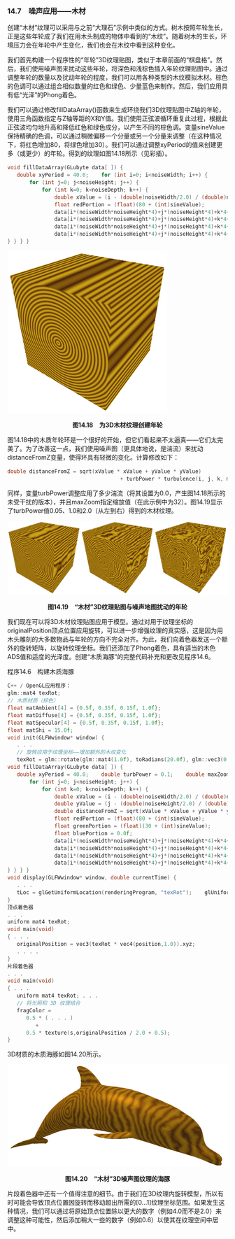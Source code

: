 ### 14.7　噪声应用——木材

创建“木材”纹理可以采用与之前“大理石”示例中类似的方式。树木按照年轮生长，正是这些年轮成了我们在用木头制成的物体中看到的“木纹”。随着树木的生长，环境压力会在年轮中产生变化，我们也会在木纹中看到这种变化。

我们首先构建一个程序性的“年轮”3D纹理贴图，类似于本章前面的“棋盘格”。然后，我们使用噪声图来扰动这些年轮，将深色和浅棕色插入年轮纹理贴图中。通过调整年轮的数量以及扰动年轮的程度，我们可以用各种类型的木纹模拟木材。棕色的色调可以通过组合相似数量的红色和绿色、少量蓝色来制作。然后，我们应用具有低“光泽”的Phong着色。

我们可以通过修改fillDataArray()函数来生成环绕我们3D纹理贴图中Z轴的年轮，使用三角函数指定与Z轴等距的X和Y值。我们使用正弦波循环重复此过程，根据此正弦波均匀地升高和降低红色和绿色成分，以产生不同的棕色调。变量sineValue保持精确的色调，可以通过稍微偏移一个分量或另一个分量来调整（在这种情况下，将红色增加80，将绿色增加30）。我们可以通过调整xyPeriod的值来创建更多（或更少）的年轮。得到的纹理如图14.18所示（见彩插）。

```c
void fillDataArray(GLubyte data[ ]) {
   double xyPeriod = 40.0;    for (int i=0; i<noiseWidth; i++) {
       for (int j=0; j<noiseHeight; j++) {
           for (int k=0; k<noiseDepth; k++) {
               double xValue = (i - (double)noiseWidth/2.0) / (double)noiseWidth;                double yValue = (j - (double)noiseHeight/2.0) / (double)noiseHeight;                double distanceFromZ = sqrt(xValue * xValue + yValue * yValue)                double sineValue = 128.0 * abs(sin(2.0 * xyPeriod * distanceFromZ * 3.14159));
               float redPortion = (float)(80 + (int)sineValue);                float greenPortion = (float)(30 + (int)sineValue);                float bluePortion = 0.0f;
               data[i*(noiseWidth*noiseHeight*4)+j*(noiseHeight*4)+k*4+0] = (GLubyte) redPortion;
               data[i*(noiseWidth*noiseHeight*4)+j*(noiseHeight*4)+k*4+1] = (GLubyte) greenPortion;
               data[i*(noiseWidth*noiseHeight*4)+j*(noiseHeight*4)+k*4+2] = (GLubyte) bluePortion;
               data[i*(noiseWidth*noiseHeight*4)+j*(noiseHeight*4)+k*4+3] = (GLubyte) 255;
} } } }

```

![307.png](../images/307.png)
<center class="my_markdown"><b class="my_markdown">图14.18　为3D木材纹理创建年轮</b></center>

图14.18中的木质年轮环是一个很好的开始，但它们看起来不太逼真——它们太完美了。为了改善这一点，我们使用噪声图（更具体地说，是湍流）来扰动distanceFromZ变量，使得环具有轻微的变化。计算修改如下：

```c
double distanceFromZ = sqrt(xValue * xValue + yValue * yValue)
                                    + turbPower * turbulence(i, j, k, maxZoom) / 256.0; 
```

同样，变量turbPower调整应用了多少湍流（将其设置为0.0，产生图14.18所示的未受干扰的版本），并且maxZoom指定缩放值（在此示例中为32）。图14.19显示了turbPower值0.05、1.0和2.0（从左到右）得到的木材纹理。

![308.png](../images/308.png)
<center class="my_markdown"><b class="my_markdown">图14.19　“木材”3D纹理贴图与噪声地图扰动的年轮</b></center>

我们现在可以将3D木材纹理贴图应用于模型。通过对用于纹理坐标的originalPosition顶点位置应用旋转，可以进一步增强纹理的真实感，这是因为用木头雕刻的大多数物品与年轮的方向不完全对齐。为此，我们向着色器发送一个额外的旋转矩阵，以旋转纹理坐标。我们还添加了Phong着色，具有适当的木色ADS值和适度的光泽度。创建“木质海豚”的完整代码补充和更改见程序14.6。

程序14.6　构建木质海豚

```c
C++ / OpenGL应用程序：
glm::mat4 texRot;
// 木质材质（棕色）
float matAmbient[4] = {0.5f, 0.35f, 0.15f, 1.0f};
float matDiffuse[4] = {0.5f, 0.35f, 0.15f, 1.0f};
float matSpecular[4] = {0.5f, 0.35f, 0.15f, 1.0f};
float matShi = 15.0f;
void init(GLFWwindow* window) {
   . . .
   // 旋转应用于纹理坐标——增加额外的木纹变化
   texRot = glm::rotate(glm::mat4(1.0f), toRadians(20.0f), glm::vec3(0.0f, 1.0f, 0.0f)); }
void fillDataArray(GLubyte data[ ]) {
   double xyPeriod = 40.0;    double turbPower = 0.1;    double maxZoom = 32.0;    for (int i=0; i<noiseWidth; i++) {
       for (int j=0; j<noiseHeight; j++) {
           for (int k=0; k<noiseDepth; k++) {
               double xValue = (i - (double)noiseWidth/2.0) / (double)noiseWidth;
               double yValue = (j - (double)noiseHeight/2.0) / (double)noiseHeight;
               double distanceFromZ = sqrt(xValue * xValue + yValue * yValue)                                       + turbPower * turbulence(i, j, k, maxZoom) / 256.0;                double sineValue = 128.0 * abs(sin(2.0 * xyPeriod * distanceFromZ * Math.PI));
               float redPortion = (float)(80 + (int)sineValue);
               float greenPortion = (float)(30 + (int)sineValue);
               float bluePortion = 0.0f;
               data[i*(noiseWidth*noiseHeight*4)+j*(noiseHeight*4)+k*4+0] = (GLubyte) redPortion;
               data[i*(noiseWidth*noiseHeight*4)+j*(noiseHeight*4)+k*4+1] = (GLubyte) greenPortion;
               data[i*(noiseWidth*noiseHeight*4)+j*(noiseHeight*4)+k*4+2] = (GLubyte) bluePortion;
               data[i*(noiseWidth*noiseHeight*4)+j*(noiseHeight*4)+k*4+3] = (GLubyte) 255;
} } } }
void display(GLFWwindow* window, double currentTime) {
   . . .
   tLoc = glGetUniformLocation(renderingProgram, "texRot");    glUniformMatrix4fv(tLoc, 1, false, glm::value_ptr(texRot));    . . .
}
顶点着色器
. . .
uniform mat4 texRot;
void main(void)
{ . . .
   originalPosition = vec3(texRot * vec4(position,1.0)).xyz;
   . . . .
}
片段着色器
. . .
void main(void)
{ . . .
   uniform mat4 texRot; . . .
   // 将光照和 3D 纹理结合
   fragColor =
      0.5 * ( . . . )
         +
      0.5 * texture(s,originalPosition / 2.0 + 0.5);
}

```

3D材质的木质海豚如图14.20所示。

![309.png](../images/309.png)
<center class="my_markdown"><b class="my_markdown">图14.20　“木材”3D噪声图纹理的海豚</b></center>

片段着色器中还有一个值得注意的细节。由于我们在3D纹理内旋转模型，所以有时可能会导致顶点位置因旋转而移动超出所需的[0…1]纹理坐标范围。如果发生这种情况，我们可以通过将原始顶点位置除以更大的数字（例如4.0而不是2.0）来调整这种可能性，然后添加稍大一些的数字（例如0.6）以使其在纹理空间中居中。

